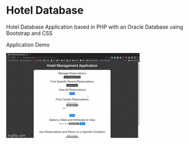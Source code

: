 # Hotel Database

Hotel Database Application based in PHP with an Oracle Database using Bootstrap and CSS

Application Demo

![](./content/demo.gif)
